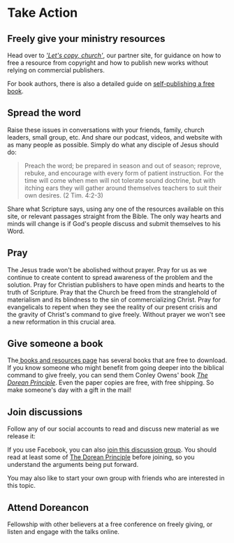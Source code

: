 # Take Action

## Freely give your ministry resources

Head over to *['Let's copy, church'](https://copy.church)*, our partner site, for guidance on how to free a resource from copyright and how to publish new works without relying on commercial publishers.

<VPButton href="https://copy.church/licenses/" text="How to free a resource"></VPButton>

For book authors, there is also a detailed guide on [self-publishing a free book](https://copy.church/publish/book/).

## Spread the word

Raise these issues in conversations with your friends, family, church leaders, small group, etc. And share our podcast, videos, and website with as many people as possible. Simply do what any disciple of Jesus should do:

> Preach the word; be prepared in season and out of season; reprove, rebuke, and encourage with every form of patient instruction. For the time will come when men will not tolerate sound doctrine, but with itching ears they will gather around themselves teachers to suit their own desires. (2 Tim. 4:2-3)

Share what Scripture says, using any one of the resources available on this site, or relevant passages straight from the Bible. The only way hearts and minds will change is if God's people discuss and submit themselves to his Word.

## Pray

The Jesus trade won't be abolished without prayer. Pray for us as we continue to create content to spread awareness of the problem and the solution. Pray for Christian publishers to have open minds and hearts to the truth of Scripture. Pray that the Church be freed from the stranglehold of materialism and its blindness to the sin of commercializing Christ. Pray for evangelicals to repent when they see the reality of our present crisis and the gravity of Christ's command to give freely. Without prayer we won't see a new reformation in this crucial area.

## Give someone a book

The[ books and resources page](https://sellingjesus.org/learn/resources) has several books that are free to download. If you know someone who might benefit from going deeper into the biblical command to give freely, you can send them Conley Owens' book *[The Dorean Principle](https://thedoreanprinciple.org/)*. Even the paper copies are free, with free shipping. So make someone's day with a gift in the mail!

## Join discussions

Follow any of our social accounts to read and discuss new material as we release it:

<VPButton href='https://www.youtube.com/@SellingJesus' text="YouTube" theme='alt'></VPButton>
<VPButton href='https://www.facebook.com/sellingjesus.org' text="Facebook" theme='alt'></VPButton>
<VPButton href='https://www.instagram.com/selling.jesus/' text="Instagram" theme='alt'></VPButton>
<VPButton href='https://twitter.com/Selling_Jesus' text="X/Twitter" theme='alt'></VPButton>

If you use Facebook, you can also [join this discussion group](https://www.facebook.com/groups/doreanism). You should read at least some of [The Dorean Principle](https://thedoreanprinciple.org/) before joining, so you understand the arguments being put forward.

You may also like to start your own group with friends who are interested in this topic.


## Attend Doreancon

Fellowship with other believers at a free conference on freely giving, or listen and engage with the talks online.

<VPButton href='https://www.doreancon.org/' text="Doreancon website" />
